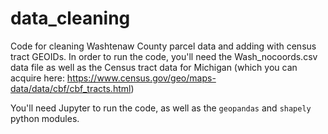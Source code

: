 # data_cleaning
Code for cleaning Washtenaw County parcel data and adding with census tract GEOIDs.  In order to run the code, you'll need the Wash_nocoords.csv data file as well as the Census tract data for Michigan (which you can acquire here: https://www.census.gov/geo/maps-data/data/cbf/cbf_tracts.html)

You'll need Jupyter to run the code, as well as the `geopandas` and `shapely` python modules.
